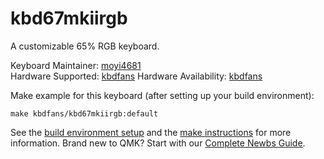 # kbd67mkiirgb

A customizable 65% RGB keyboard.

Keyboard Maintainer: [moyi4681](https://github.com/moyi4681)  
Hardware Supported: [kbdfans](https://kbdfans.myshopify.com/)
Hardware Availability: [kbdfans](https://kbdfans.myshopify.com/)


Make example for this keyboard (after setting up your build environment):

    make kbdfans/kbd67mkiirgb:default

See the [build environment setup](https://docs.qmk.fm/#/getting_started_build_tools) and the [make instructions](https://docs.qmk.fm/#/getting_started_make_guide) for more information. Brand new to QMK? Start with our [Complete Newbs Guide](https://docs.qmk.fm/#/newbs).
